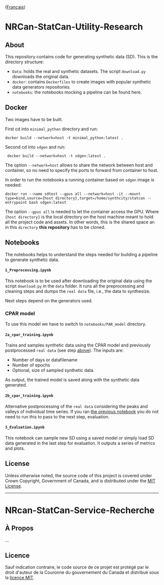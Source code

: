 ([Français](#NRcan-StatCan-Service-Recherche))
# NRCan-StatCan-Utility-Research


## About
This repository contains code for generating synthetic data (SD). This is the directory structure:
- `Data`: holds the real and synthetic datasets. The script `download.py` downloads the original data.
- `docker`: contains `Dockerfiles` to create images with popular synthetic data generators repositories.
- `notebooks`: the notebooks mocking a pipeline can be found here.

## Docker
Two images have to be built.

First cd into `minimal_python` directory and run:

    docker build --network=host -t minimal_python:latest .

Second cd into `sdgen` and run:

     docker build --network=host -t sdgen:latest .

The option `--network=host` allows to share the network between host and container, so no need to specify the ports to forward from container to host.

In order to run the notebooks a running container based on `sdgen` image is needed:

    docker run --name sdtest --gpus all --network=host -it --mount type=bind,source={host directory},target=/home/synthcity/statcan --entrypoint bash sdgen:latest

The option `--gpus all` is needed to let the container access the GPU.
Where `{host directory}` is the local directory on the host machine meant to hold all the project code and assets. In other words, this is the shared space an in this `directory` **this repository** has to be cloned.


## Notebooks
The notebooks helps to understand the steps needed for building a pipeline to generate synthetic data.

#### `1_Preprocessing.ipynb`
This notebook is to be used after downloading the original data using the script `download.py` in the `data` folder.
It runs all the preprocessing and cleaning steps and dumps the `real data` file, i.e., the data to synthesize.

Next steps depend on the generators used.

### CPAR model
To use this model we have to switch to `notebooks/PAR_model` directory.

#### `2a_cpar_training.ipynb`

Trains and samples synthetic data using the CPAR model and previously postprocessed `real data` (see step [above](#1_Preprocessing.ipynb)). The inputs are:

- Number of days or datafilename
- Number of epochs
- Optional, size of sampled synthetic data.

As output, the trained model is saved along with the synthetic data generated.

#### `2b_cpar_training.ipynb`

Alternative postprocessing of the `real data` considering the peaks and valleys of individual time series. If you ran [the previous notebook](#2a_cpar_training.ipynb) you do not need to run this to pass to the next step, evaluation.

#### `3_Evaluation.ipynb`

This notebook can sample new SD using a saved model or simply load SD data generated in the last step for evaluation. It outputs a series of metrics and plots.

## License

Unless otherwise noted, the source code of this project is covered under Crown Copyright, Government of Canada, and is distributed under the [MIT License](LICENSE).

---
# NRcan-StatCan-Service-Recherche

## À Propos
...

## Licence

Sauf indication contraire, le code source de ce projet est protégé par le droit d'auteur de la Couronne du gouvernement du Canada et distribué sous la [licence MIT](LICENSE).

